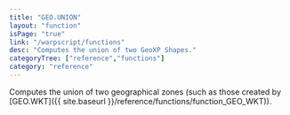 ```yaml
---
title: "GEO.UNION"
layout: "function"
isPage: "true"
link: "/warpscript/functions"
desc: "Computes the union of two GeoXP Shapes."
categoryTree: ["reference","functions"]
category: "reference"
---
```


Computes the union of two geographical zones (such as those created by [GEO.WKT]({{ site.baseurl }}/reference/functions/function_GEO_WKT)).
